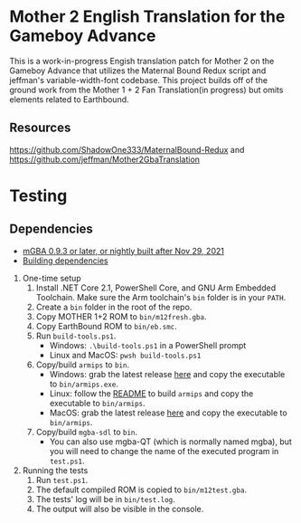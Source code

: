 

# Mother 2 English Translation for the Gameboy Advance
This is a work-in-progress Engish translation patch for Mother 2 on the Gameboy Advance that utilizes the Maternal Bound Redux script and jeffman's variable-width-font codebase. This project builds off of the ground work from the Mother 1 + 2 Fan Translation(in progress) but omits elements related to Earthbound.

## Resources
https://github.com/ShadowOne333/MaternalBound-Redux and https://github.com/jeffman/Mother2GbaTranslation


# Testing

## Dependencies
- [mGBA 0.9.3 or later, or nightly built after Nov 29, 2021](https://mgba.io/downloads.html)
- [Building dependencies](#Building)

1. One-time setup
    1. Install .NET Core 2.1, PowerShell Core, and GNU Arm Embedded Toolchain. Make sure the Arm toolchain's `bin` folder is in your `PATH`.
    2. Create a `bin` folder in the root of the repo.
    3. Copy MOTHER 1+2 ROM to `bin/m12fresh.gba`.
    4. Copy EarthBound ROM to `bin/eb.smc`.
    5. Run `build-tools.ps1`.
        - Windows: `.\build-tools.ps1` in a PowerShell prompt
        - Linux and MacOS: `pwsh build-tools.ps1`
    6. Copy/build `armips` to `bin`.
        - Windows: grab the latest release [here](https://github.com/Kingcom/armips/releases) and copy the executable to `bin/armips.exe`.
        - Linux: follow the [README](https://github.com/Kingcom/armips/blob/master/Readme.md) to build `armips` and copy the executable to `bin/armips`.
        - MacOS: grab the latest release [here](https://github.com/Emory-M/armips/releases) and copy the executable to `bin/armips`.
    7. Copy/build `mgba-sdl` to `bin`.
        - You can also use mgba-QT (which is normally named mgba), but you will need to change the name of the executed program in `test.ps1`.
2. Running the tests
    1. Run `test.ps1`.
    2. The default compiled ROM is copied to `bin/m12test.gba`.
    3. The tests' log will be in `bin/test.log`.
    4. The output will also be visible in the console.
